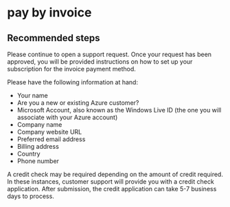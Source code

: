 <properties
	pageTitle="pay by invoice"
	description="pay by invoice"
	service="azure-billing"
	resource="billing"
	authors="jlian"
	displayOrder=""
	selfHelpType="generic"
	supportTopicIds="32454866"
	resourceTags=""
	productPesIds="15659"
	cloudEnvironments=""
/>

# pay by invoice

## **Recommended steps**

Please continue to open a support request. Once your request has been approved, you will be provided instructions on how to set up your subscription for the invoice payment method. 

Please have the following information at hand:

- Your name
- Are you a new or existing Azure customer?
- Microsoft Account, also known as the Windows Live ID (the one you will associate with your Azure account)
- Company name
- Company website URL
- Preferred email address
- Billing address
- Country
- Phone number

A credit check may be required depending on the amount of credit required. In these instances, customer support will provide you with a credit check application. After submission, the credit application can take 5-7 business days to process.<br>

